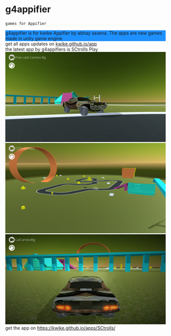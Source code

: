 # g4appifier
```
games for Appifier
```
<div style="background-color: dodgerblue;">g4appifier is for kwike Appifier by abhay saxena. The apps are new games made in unity game engine</div>
get all apps updates on <a href="kwike.github.io/apps/">kwike.github.io/app</a>

<br>
the latest app by g4appifiers is SCtrolls Play

<img src="https://raw.githubusercontent.com/kwike/images/master/sctrolls/play/SCtrolls%20Play%2012_16_2016%208_01_33%20PM.png">
<img src="https://raw.githubusercontent.com/kwike/images/master/sctrolls/play/SCtrolls%20Play%2012_16_2016%208_02_01%20PM.png">
<img src="https://raw.githubusercontent.com/kwike/images/master/sctrolls/play/SCtrolls%20Play%2012_16_2016%208_03_49%20PM.png">
get the app on <a href="https://kwike.github.io/apps/SCtrolls/">https://kwike.github.io/apps/SCtrolls/</a>
